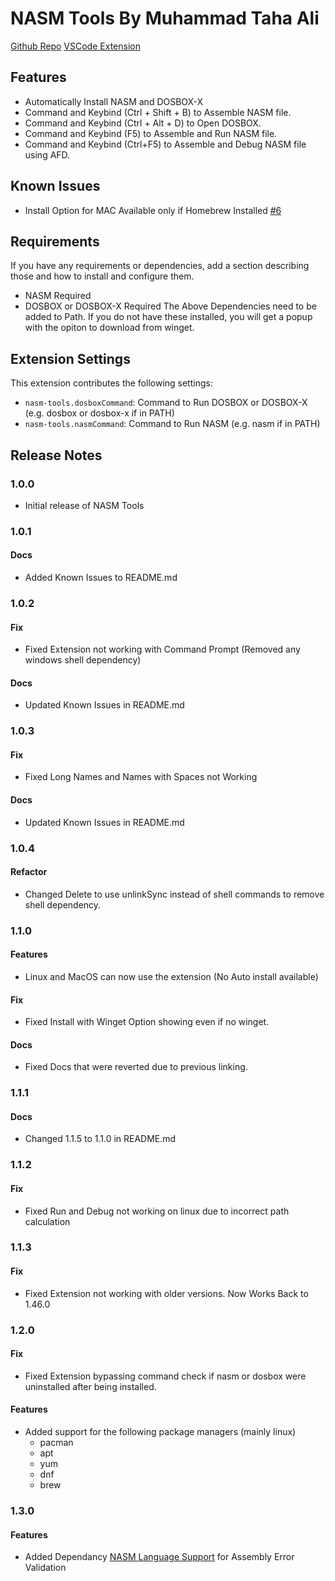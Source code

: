 # NASM Tools By Muhammad Taha Ali

[Github Repo](https://github.com/NotTahaAli/NASM-Tools)
[VSCode Extension](https://marketplace.visualstudio.com/items?itemName=nottahaali.nasm-tools)

## Features

- Automatically Install NASM and DOSBOX-X
- Command and Keybind (Ctrl + Shift + B) to Assemble NASM file.
- Command and Keybind (Ctrl + Alt + D) to Open DOSBOX.
- Command and Keybind (F5) to Assemble and Run NASM file.
- Command and Keybind (Ctrl+F5) to Assemble and Debug NASM file using AFD.

## Known Issues
- Install Option for MAC Available only if Homebrew Installed [#6](https://github.com/NotTahaAli/NASM-Tools/issues/6)

## Requirements

If you have any requirements or dependencies, add a section describing those and how to install and configure them.

- NASM Required
- DOSBOX or DOSBOX-X Required
  The Above Dependencies need to be added to Path. If you do not have these installed, you will get a popup with the opiton to download from winget.

## Extension Settings

This extension contributes the following settings:

- `nasm-tools.dosboxCommand`: Command to Run DOSBOX or DOSBOX-X (e.g. dosbox or dosbox-x if in PATH)
- `nasm-tools.nasmCommand`: Command to Run NASM (e.g. nasm if in PATH)

## Release Notes

### 1.0.0
- Initial release of NASM Tools

### 1.0.1
#### Docs
- Added Known Issues to README.md

### 1.0.2
#### Fix
- Fixed Extension not working with Command Prompt (Removed any windows shell dependency)
#### Docs
- Updated Known Issues in README.md

### 1.0.3
#### Fix
- Fixed Long Names and Names with Spaces not Working
#### Docs
- Updated Known Issues in README.md

### 1.0.4
#### Refactor
- Changed Delete to use unlinkSync instead of shell commands to remove shell dependency.

### 1.1.0
#### Features
- Linux and MacOS can now use the extension (No Auto install available)
#### Fix
- Fixed Install with Winget Option showing even if no winget.
#### Docs
- Fixed Docs that were reverted due to previous linking.

### 1.1.1
#### Docs
- Changed 1.1.5 to 1.1.0 in README.md

### 1.1.2
#### Fix
- Fixed Run and Debug not working on linux due to incorrect path calculation

### 1.1.3
#### Fix
- Fixed Extension not working with older versions. Now Works Back to 1.46.0

### 1.2.0
#### Fix
- Fixed Extension bypassing command check if nasm or dosbox were uninstalled after being installed.
#### Features
- Added support for the following package managers (mainly linux)
  - pacman
  - apt
  - yum
  - dnf
  - brew

### 1.3.0
#### Features
- Added Dependancy [NASM Language Support](https://marketplace.visualstudio.com/items?itemName=doinkythederp.nasm-language-support) for Assembly Error Validation